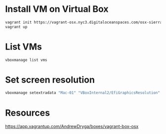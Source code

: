 # Install VM on Virtual Box

```bash
vagrant init https://vagrant-osx.nyc3.digitaloceanspaces.com/osx-sierra-0.3.1.box
vagrant up
```

# List VMs

```bash
vboxmanage list vms
```

# Set screen resolution

```bash
vboxmanage setextradata "Mac-01" "VBoxInternal2/EfiGraphicsResolution" "1920x1080"
```


# Resources

https://app.vagrantup.com/AndrewDryga/boxes/vagrant-box-osx